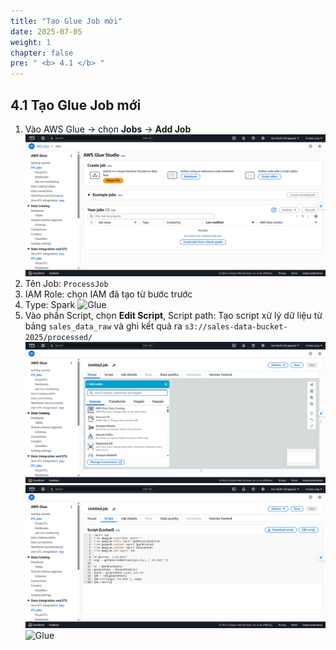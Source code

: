 ```yaml
---
title: "Tạo Glue Job mới"
date: 2025-07-05
weight: 1
chapter: false
pre: " <b> 4.1 </b> "
---
```


## 4.1 Tạo Glue Job mới

1. Vào AWS Glue → chọn **Jobs** → **Add Job**
![Glue](../../../images/04/041/1.png?featherlight=false&width=90pc)
2. Tên Job: `ProcessJob`
3. IAM Role: chọn IAM đã tạo từ bước trước
4. Type: Spark
![Glue](../../../images/04/041/5.png?featherlight=false&width=90pc)
5. Vào phần Script, chọn **Edit Script**, Script path: Tạo script xử lý dữ liệu từ bảng `sales_data_raw` và ghi kết quả ra `s3://sales-data-bucket-2025/processed/`
![Glue](../../../images/04/041/2.png?featherlight=false&width=90pc)
![Glue](../../../images/04/041/3.png?featherlight=false&width=90pc)
![Glue](../../../images/04/041/4.png?featherlight=false&width=90pc)